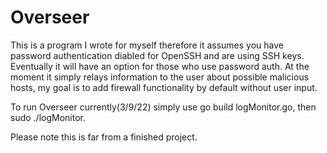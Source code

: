 # Overseer
This is a program I wrote for myself therefore it assumes you have password authentication diabled for OpenSSH and are using SSH keys. Eventually it will have an
option for those who use password auth. At the moment it simply relays information to the user about possible malicious hosts, my goal is to add
firewall functionality by default without user input. 

To run Overseer currently(3/9/22) simply use go build logMonitor.go, then sudo ./logMonitor. 

Please note this is far from a finished project.
